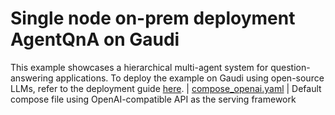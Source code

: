 # Single node on-prem deployment AgentQnA on Gaudi

This example showcases a hierarchical multi-agent system for question-answering applications. To deploy the example on Gaudi using open-source LLMs, refer to the deployment guide [here](../../../../README.md).
| [compose_openai.yaml](./compose_openai.yaml) | Default compose file using OpenAI-compatible API as the serving framework
